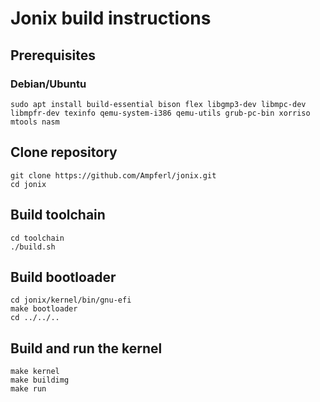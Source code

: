 # Jonix build instructions
## Prerequisites
### Debian/Ubuntu
```shell
sudo apt install build-essential bison flex libgmp3-dev libmpc-dev libmpfr-dev texinfo qemu-system-i386 qemu-utils grub-pc-bin xorriso mtools nasm
```

## Clone repository
```shell
git clone https://github.com/Ampferl/jonix.git
cd jonix
```

## Build toolchain
```shell
cd toolchain
./build.sh
``` 

## Build bootloader
```shell
cd jonix/kernel/bin/gnu-efi
make bootloader
cd ../../..
```

## Build and run the kernel
```
make kernel
make buildimg
make run
```